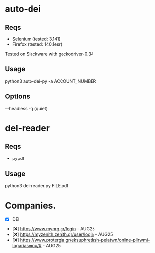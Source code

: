 # auto-dei

## Reqs

- Selenium (tested: 3.141)
- Firefox (tested: 140.1esr)

Tested on Slackware with geckodriver-0.34

## Usage

python3 auto-dei-py -a ACCOUNT_NUMBER

## Options

--headless -q (quiet)

# dei-reader

## Reqs

- pypdf

## Usage

python3 dei-reader.py FILE.pdf

# Companies.

- [x] DEI
- [❌] https://www.mynrg.gr/login - AUG25
- [❌] https://myzenith.zenith.gr/user/login - AUG25
- [❌] https://www.protergia.gr/eksuphrethsh-pelatwn/online-plirwmi-logariasmou/# - AUG25
